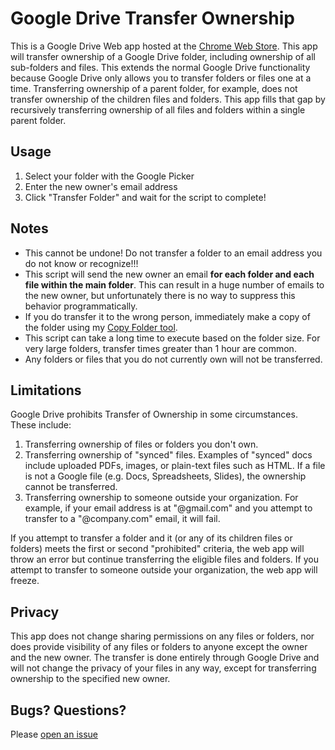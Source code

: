 Google Drive Transfer Ownership
==================


This is a Google Drive Web app hosted at the [Chrome Web Store](https://chrome.google.com/webstore/detail/transfer-ownership/ndbdlpeegehlbhgnpifancfbnnehoofa). 
This app will transfer ownership of a Google Drive folder, including ownership of all sub-folders and files.  This extends the normal Google Drive functionality because Google Drive only allows you to transfer folders or files one at a time.  Transferring ownership of a parent folder, for example, does not transfer ownership of the children files and folders.  This app fills that gap by recursively transferring ownership of all files and folders within a single parent folder.

## Usage

1. Select your folder with the Google Picker
2. Enter the new owner's email address
3. Click "Transfer Folder" and wait for the script to complete!

## Notes

* This cannot be undone!  Do not transfer a folder to an email address you do not know or recognize!!!
* This script will send the new owner an email **for each folder and each file within the main folder**.  This can result in a huge number of emails to the new owner, but unfortunately there is no way to suppress this behavior programmatically.
* If you do transfer it to the wrong person, immediately make a copy of the folder using my [Copy Folder tool](https://chrome.google.com/webstore/detail/copy-folder/kfbicpdhiofpicipfggljdhjokjblnhl).
* This script can take a long time to execute based on the folder size.  For very large folders, transfer times greater than 1 hour are common.
* Any folders or files that you do not currently own will not be transferred.

## Limitations

Google Drive prohibits Transfer of Ownership in some circumstances.  These include:

1. Transferring ownership of files or folders you don't own.
2. Transferring ownership of "synced" files.  Examples of "synced" docs include uploaded PDFs, images, or plain-text files such as HTML.  If a file is not a Google file (e.g. Docs, Spreadsheets, Slides), the ownership cannot be transferred.
3. Transferring ownership to someone outside your organization.  For example, if your email address is at "@gmail.com" and you attempt to transfer to a "@company.com" email, it will fail.

If you attempt to transfer a folder and it (or any of its children files or folders) meets the first or second "prohibited" criteria, the web app will throw an error but continue transferring the eligible files and folders.  If you attempt to transfer to someone outside your organization, the web app will freeze.

## Privacy

This app does not change sharing permissions on any files or folders, nor does provide visibility of any files or folders to anyone except the owner and the new owner.  The transfer is done entirely through Google Drive and will not change the privacy of your files in any way, except for transferring ownership to the specified new owner.

## Bugs? Questions?

Please [open an issue](http://github.com/ericyd/gdrive-transfer/issues)
